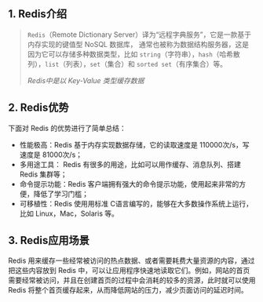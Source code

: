 



## 1. Redis介绍

> `Redis`（Remote Dictionary Server）译为“远程字典服务”，它是一款基于内存实现的键值型 NoSQL 数据库， 通常也被称为数据结构服务器，这是因为它可以存储多种数据类型，比如 `string`（字符串），`hash`（哈希散列），`list`（列表），`set`（集合）和 `sorted set`（有序集合）等。
>
> *Redis中是以 Key-Value 类型缓存数据*

## 2. Redis优势

下面对 Redis 的优势进行了简单总结：

- 性能极高：Redis 基于内存实现数据存储，它的读取速度是 110000次/s，写速度是 81000次/s；
- 多用途工具： Redis 有很多的用途，比如可以用作缓存、消息队列、搭建 Redis 集群等；
- 命令提示功能：Redis 客户端拥有强大的命令提示功能，使用起来非常的方便，降低了学习门槛；
- 可移植性：Redis 使用用标准 C语言编写的，能够在大多数操作系统上运行，比如 Linux，Mac，Solaris 等。

## 3. Redis应用场景

Redis 用来缓存一些经常被访问的热点数据、或者需要耗费大量资源的内容，通过把这些内容放到 Redis 中，可以让应用程序快速地读取它们。例如，网站的首页需要经常被访问，并且在创建首页的过程中会消耗的较多的资源，此时就可以使用 Redis 将整个首页缓存起来，从而降低网站的压力，减少页面访问的延迟时间。

